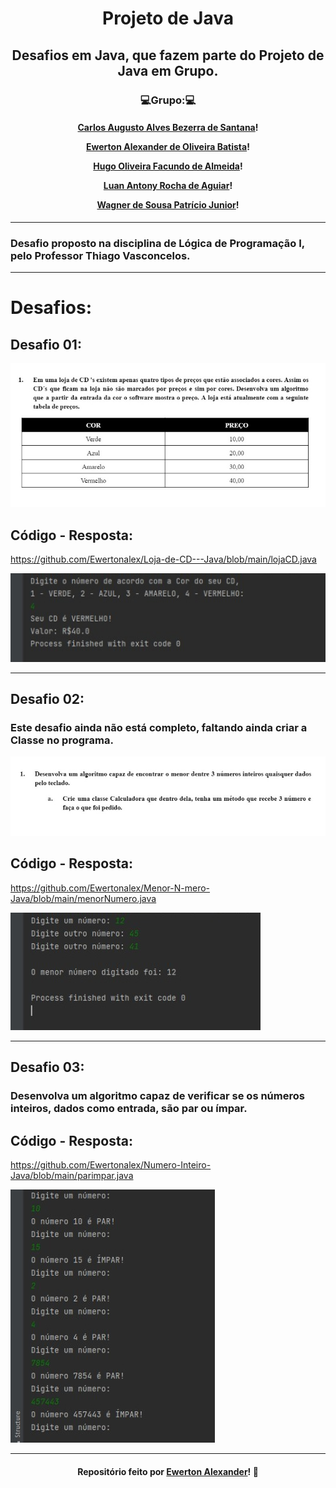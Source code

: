 <h1 align="center"> Projeto de Java </h1> 

<h2 align="center"> Desafios em Java, que fazem parte do Projeto de Java em Grupo. </h2> 

<h3 align="center">💻Grupo:💻</h3>

<h4 align="center">
    
<a href="https://www.linkedin.com/in/carlosaugustoabsantana/" target="_blank">Carlos Augusto Alves Bezerra de Santana</a>!

<a href="https://www.linkedin.com/in/ewerton-alexander-oliveira-batista-780869232/" target="_blank">Ewerton Alexander de Oliveira Batista</a>!

<a href="https://www.linkedin.com/in/hufacundo/">Hugo Oliveira Facundo de Almeida</a>!

<a href="https://www.linkedin.com/in/luanantony/" target="_blank">Luan Antony Rocha de Aguiar</a>!

<a href="https://www.linkedin.com/" target="_blank">Wagner de Sousa Patrício Junior</a>!
</h4>

---
### Desafio proposto na disciplina de Lógica de Programação I, pelo Professor Thiago Vasconcelos.
---

# Desafios:

## Desafio 01:

![](https://github.com/Ewertonalex/Loja-de-CD---Java/blob/main/lojacd.jpg)

## Código - Resposta:

https://github.com/Ewertonalex/Loja-de-CD---Java/blob/main/lojaCD.java

![](https://github.com/Ewertonalex/Loja-de-CD---Java/blob/main/reloja.jpg)

---

## Desafio 02:

### Este desafio ainda não está completo, faltando ainda criar a Classe no programa.

![](https://github.com/Ewertonalex/Menor-N-mero-Java/blob/main/menor.jpg)

## Código - Resposta:

https://github.com/Ewertonalex/Menor-N-mero-Java/blob/main/menorNumero.java

![](https://github.com/Ewertonalex/Menor-N-mero-Java/blob/main/remenor.jpg)

---

## Desafio 03:

### Desenvolva um algoritmo capaz de verificar se os números inteiros, dados como entrada, são  par ou ímpar.

## Código - Resposta:

https://github.com/Ewertonalex/Numero-Inteiro-Java/blob/main/parimpar.java

![](https://github.com/Ewertonalex/Numero-Inteiro-Java/blob/main/reparimpar.jpg)

---


<h4 align="center">
    Repositório feito por <a href="https://www.linkedin.com/in/ewerton-alexander-oliveira-batista-780869232/" target="_blank">Ewerton Alexander</a>!
    <g-emoji class="g-emoji" alias="wave" fallback-src="https://github.githubassets.com/images/icons/emoji/unicode/1f44b.png">👋</g-emoji>
</h4>
